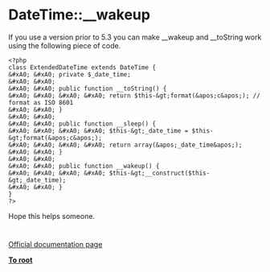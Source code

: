 # DateTime::__wakeup





If you use a version prior to 5.3 you can make __wakeup and __toString work using the following piece of code.



```
<?php
class ExtendedDateTime extends DateTime {
&#xA0; &#xA0; private $_date_time;
&#xA0; &#xA0; 
&#xA0; &#xA0; public function __toString() {
&#xA0; &#xA0; &#xA0; &#xA0; return $this-&gt;format(&apos;c&apos;); // format as ISO 8601
&#xA0; &#xA0; }
&#xA0; &#xA0; 
&#xA0; &#xA0; public function __sleep() {
&#xA0; &#xA0; &#xA0; &#xA0; $this-&gt;_date_time = $this-&gt;format(&apos;c&apos;);
&#xA0; &#xA0; &#xA0; &#xA0; return array(&apos;_date_time&apos;);
&#xA0; &#xA0; }
&#xA0; &#xA0; 
&#xA0; &#xA0; public function __wakeup() {
&#xA0; &#xA0; &#xA0; &#xA0; $this-&gt;__construct($this-&gt;_date_time);
&#xA0; &#xA0; }
}
?>
```


Hope this helps someone.

  

#

[Official documentation page](https://www.php.net/manual/en/datetime.wakeup.php)

**[To root](/README.md)**